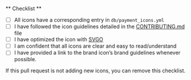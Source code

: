 ** Checklist **
- [ ] All icons have a corresponding entry in `db/payment_icons.yml`
- [ ] I have followed the icon guidelines detailed in the [CONTRIBUTING.md](https://github.com/activemerchant/payment_icons/blob/master/CONTRIBUTING.md) file
- [ ] I have optimized the icon with [SVGO](https://jakearchibald.github.io/svgomg/)
- [ ] I am confident that all icons are clear and easy to read/understand
- [ ] I have provided a link to the brand icon’s brand guidelines whenever possible.

If this pull request is not adding new icons, you can remove this checklist.
